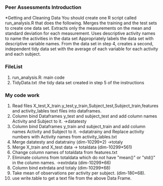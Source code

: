 ### Peer Assessments Introduction
*Getting and Cleaning Data
You should create one R script called run_analysis.R that does the following. 
Merges the training and the test sets to create one data set.
Extracts only the measurements on the mean and standard deviation for each measurement. 
Uses descriptive activity names to name the activities in the data set
Appropriately labels the data set with descriptive variable names. 
From the data set in step 4, creates a second, independent tidy data set with the average of each variable for each activity and each subject.

### FileList
1. run_analysis.R: main code
2. TidyData.txt :the tidy data set created in step 5 of the instructions

### My code work
1. Read files X_test,X_train.y_test,y_train,Subject_test,Subject_train,features and activity_lables text files into dataframes.
2. Column bind Dataframes y_test and subject_test and add column names Activity and Subject to it. ->datatesty
3. Column bind Dataframes y_train and subject_train and add column names Activity and Subject to it. ->datatrainy
and Replace activity numbers with Activity names from activity_lables.txt
4. Merge datatesty and datatrainy (dim-10299*2) ->totaly
5. Merge X_train and X_test data -> totaldata (dim-10299*561)
6. Change column names of totaldata from features.txt
7. Eliminate columns from totaldata which do not have "mean()" or "std()" in the column names. ->extrdata (dim-10299*66)
8. Column bind extrdata and totaly (dim-10299*68)
9. Take mean of observations per activity per subject. (dim-180*68). 
10. use write.table to get a text file from the above Data Frame.

